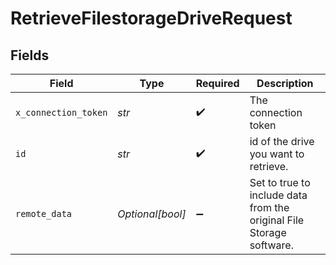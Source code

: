 # RetrieveFilestorageDriveRequest


## Fields

| Field                                                                | Type                                                                 | Required                                                             | Description                                                          |
| -------------------------------------------------------------------- | -------------------------------------------------------------------- | -------------------------------------------------------------------- | -------------------------------------------------------------------- |
| `x_connection_token`                                                 | *str*                                                                | :heavy_check_mark:                                                   | The connection token                                                 |
| `id`                                                                 | *str*                                                                | :heavy_check_mark:                                                   | id of the drive you want to retrieve.                                |
| `remote_data`                                                        | *Optional[bool]*                                                     | :heavy_minus_sign:                                                   | Set to true to include data from the original File Storage software. |